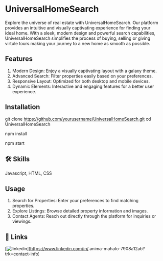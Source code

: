 # UniversalHomeSearch
Explore the universe of real estate with UniversalHomeSearch. Our platform provides an intuitive and visually captivating experience for finding your ideal home. With a sleek, modern design and powerful search capabilities, UniversalHomeSearch simplifies the process of buying, selling or giving virtule tours making your journey to a new home as smooth as possible.

## Features

1. Modern Design: Enjoy a visually captivating layout with a galaxy theme.
2. Advanced Search: Filter properties easily based on your preferences.
3. Responsive Layout: Optimized for both desktop and mobile devices.
4. Dynamic Elements: Interactive and engaging features for a better user experience.


## Installation

git clone https://github.com/yourusername/UniversalHomeSearch.git
cd UniversalHomeSearch

npm install

npm start

    
## 🛠 Skills
Javascript, HTML, CSS


## Usage

1. Search for Properties: Enter your preferences to find matching properties.
2. Explore Listings: Browse detailed property information and images.
3. Contact Agents: Reach out directly through the platform for inquiries or viewings.


## 🔗 Links
[![linkedin](https://img.shields.io/badge/linkedin-0A66C2?style=for-the-badge&logo=linkedin&logoColor=white)](https://www.linkedin.com/in/
anima-mahato-7908a12ab?trk=contact-info)
